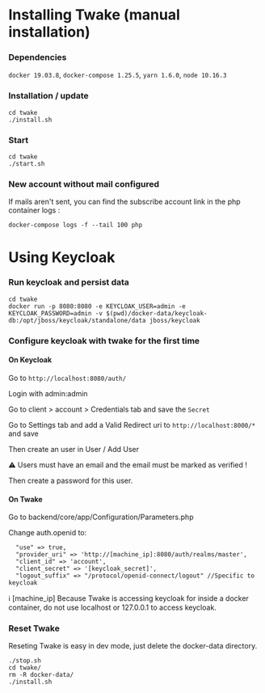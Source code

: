 # Installing Twake (manual installation)

### Dependencies

`docker 19.03.8`, `docker-compose 1.25.5`, `yarn 1.6.0`, `node 10.16.3`

### Installation / update

```
cd twake
./install.sh
```

### Start

```
cd twake
./start.sh
```

### New account without mail configured

If mails aren't sent, you can find the subscribe account link in the php container logs :

`docker-compose logs -f --tail 100 php`

# Using Keycloak

### Run keycloak and persist data

```
cd twake
docker run -p 8080:8080 -e KEYCLOAK_USER=admin -e KEYCLOAK_PASSWORD=admin -v $(pwd)/docker-data/keycloak-db:/opt/jboss/keycloak/standalone/data jboss/keycloak
```

### Configure keycloak with twake for the first time

#### On Keycloak

Go to `http://localhost:8080/auth/`

Login with admin:admin

Go to client > account > Credentials tab and save the `Secret`

Go to Settings tab and add a Valid Redirect uri to `http://localhost:8000/*` and save

Then create an user in User / Add User

⚠️ Users must have an email and the email must be marked as verified !

Then create a password for this user.

#### On Twake

Go to backend/core/app/Configuration/Parameters.php

Change auth.openid to:

```
  "use" => true,
  "provider_uri" => 'http://[machine_ip]:8080/auth/realms/master',
  "client_id" => 'account',
  "client_secret" => '[keycloak_secret]',
  "logout_suffix" => "/protocol/openid-connect/logout" //Specific to keycloak
```

ℹ️ [machine_ip] Because Twake is accessing keycloak for inside a docker container, do not use localhost or 127.0.0.1 to access keycloak.

### Reset Twake

Reseting Twake is easy in dev mode, just delete the docker-data directory.

```
./stop.sh
cd twake/
rm -R docker-data/
./install.sh
```
